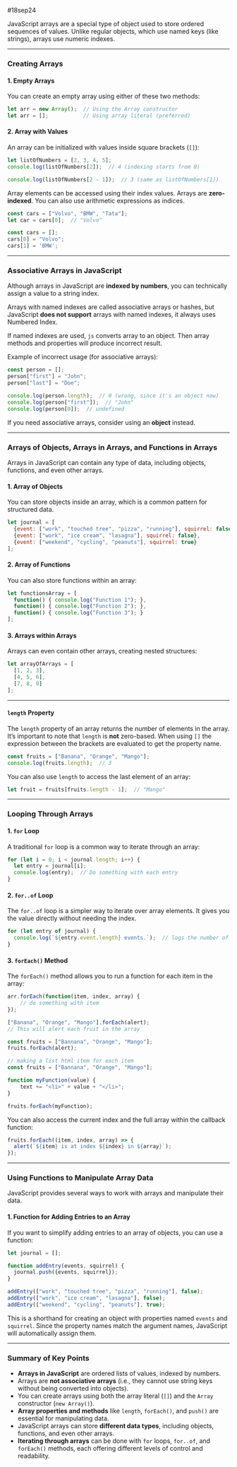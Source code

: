 #18sep24


JavaScript arrays are a special type of object used to store ordered sequences of values.   Unlike regular objects, which use named keys (like strings), arrays use numeric indexes.

---

### Creating Arrays

#### 1. **Empty Arrays**

You can create an empty array using either of these two methods:

```js
let arr = new Array();  // Using the Array constructor
let arr = [];           // Using array literal (preferred)
```

#### 2. **Array with Values**

An array can be initialized with values inside square brackets (`[]`):

```js
let listOfNumbers = [2, 3, 4, 5];
console.log(listOfNumbers[2]);  // 4 (indexing starts from 0)

console.log(listOfNumbers[2 - 1]);  // 3 (same as listOfNumbers[1])
```

Array elements can be accessed using their index values. Arrays are **zero-indexed**.
You can also use arithmetic expressions as indices.

```js
const cars = ["Volvo", "BMW", "Tata"];
let car = cars[0];  // "Volvo"
```

```js
const cars = [];
cars[0] = "Volvo";
cars[1] = 'BMW';
```

---

### **Associative Arrays in JavaScript**

Although arrays in JavaScript are **indexed by numbers**, you can technically assign a value to a string index.

Arrays with named indexes are called associative arrays or hashes, but
JavaScript **does not support** arrays with named indexes, it always uses Numbered Index.

If named indexes are used, `js` converts array to an object. Then array methods and properties will produce incorrect result.

Example of incorrect usage (for associative arrays):
```js
const person = [];
person["first"] = "John";
person["last"] = "Doe";

console.log(person.length);  // 0 (wrong, since it's an object now)
console.log(person["first"]);  // "John"
console.log(person[0]);  // undefined
```

If you need associative arrays, consider using an **object** instead.

---

### **Arrays of Objects, Arrays in Arrays, and Functions in Arrays**

Arrays in JavaScript can contain any type of data, including objects, functions, and even other arrays.

#### 1. **Array of Objects**

You can store objects inside an array, which is a common pattern for structured data.

```js
let journal = [
  {event: ["work", "touched tree", "pizza", "running"], squirrel: false},
  {event: ["work", "ice cream", "lasagna"], squirrel: false},
  {event: ["weekend", "cycling", "peanuts"], squirrel: true}
];
```

#### 2. **Array of Functions**

You can also store functions within an array:

```js
let functionsArray = [
  function() { console.log("Function 1"); },
  function() { console.log("Function 2"); },
  function() { console.log("Function 3"); }
];
```

#### 3. **Arrays within Arrays**

Arrays can even contain other arrays, creating nested structures:

```js
let arrayOfArrays = [
  [1, 2, 3],
  [4, 5, 6],
  [7, 8, 9]
];
```

---

#### **`length` Property**

The `length` property of an array returns the number of elements in the array. It’s important to note that `length` is **not** zero-based.
When using `[]` the expression between the brackets are evaluated to get the property name.

```js
const fruits = ["Banana", "Orange", "Mango"];
console.log(fruits.length);  // 3
```

You can also use `length` to access the last element of an array:

```js
let fruit = fruits[fruits.length - 1];  // "Mango"
```

---

### **Looping Through Arrays**

#### 1. **`for` Loop**

A traditional `for` loop is a common way to iterate through an array:

```js
for (let i = 0; i < journal.length; i++) {
  let entry = journal[i];
  console.log(entry);  // Do something with each entry
}
```

#### 2. **`for..of` Loop**

The `for..of` loop is a simpler way to iterate over array elements. It gives you the value directly without needing the index.

```js
for (let entry of journal) {
  console.log(`${entry.event.length} events.`);  // logs the number of events
}
```

#### 3. **`forEach()` Method**

The `forEach()` method allows you to run a function for each item in the array:

```js
arr.forEach(function(item, index, array) {
	// do something with item
});
```

```js
["Banana", "Orange", "Mango"].forEach(alert);
// This will alert each fruit in the array

const fruits = ["Bannana", "Orange", "Mango"];
fruits.forEach(alert);
```

```js
// making a list html item for each item
const fruits = ["Bannana", "Orange", "Mango"];

function myFunction(value) {
	text += "<li>" + value + "</li>";
}

fruits.forEach(myFunction);
```

You can also access the current index and the full array within the callback function:

```js
fruits.forEach((item, index, array) => {
  alert(`${item} is at index ${index} in ${array}`);
});
```

---

### **Using Functions to Manipulate Array Data**

JavaScript provides several ways to work with arrays and manipulate their data.

#### 1. **Function for Adding Entries to an Array**

If you want to simplify adding entries to an array of objects, you can use a function:

```js
let journal = [];

function addEntry(events, squirrel) {
  journal.push({events, squirrel});
}

addEntry(["work", "touched tree", "pizza", "running"], false);
addEntry(["work", "ice cream", "lasagna"], false);
addEntry(["weekend", "cycling", "peanuts"], true);
```

This is a shorthand for creating an object with properties named `events` and `squirrel`. Since the property names match the argument names, JavaScript will automatically assign them.

---

### **Summary of Key Points**

- **Arrays in JavaScript** are ordered lists of values, indexed by numbers.
- Arrays are **not associative arrays** (i.e., they cannot use string keys without being converted into objects).
- You can create arrays using both the array literal (`[]`) and the `Array` constructor (`new Array()`).
- **Array properties and methods** like `length`, `forEach()`, and `push()` are essential for manipulating data.
- JavaScript arrays can store **different data types**, including objects, functions, and even other arrays.
- **Iterating through arrays** can be done with `for` loops, `for..of`, and `forEach()` methods, each offering different levels of control and readability.



